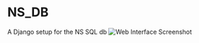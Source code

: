 # NS_DB
A Django setup for the NS SQL db
![Web Interface Screenshot](https://github.com/user-attachments/assets/c557770c-587e-42bf-beda-823a7455489a)

